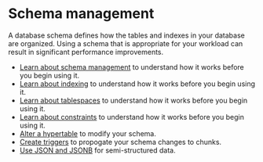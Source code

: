 # Schema management
A database schema defines how the tables and indexes in your database are
organized. Using a schema that is appropriate for your workload can result in
significant performance improvements.

*   [Learn about schema management][about-schema] to understand how it works
    before you begin using it.
*   [Learn about indexing][about-indexing] to understand how it works before you 
    begin using it.
*   [Learn about tablespaces][about-tablespaces] to understand how it works before
    you begin using it.
*   [Learn about constraints][about-constraints] to understand how it works before 
    you begin using it.
*   [Alter a hypertable][schema-alter] to modify your schema.
*   [Create triggers][schema-triggers] to propogate your schema changes to chunks.
*   [Use JSON and JSONB][schema-json] for semi-structured data.

[about-schema]: /schema-management/about-schemas
[about-indexing]: /schema-management/indexing
[about-constraints]: /schema-management/constraints
[about-tablespaces]: /schema-management/tablespaces
[schema-alter]: /schema-management/alter
[schema-triggers]: /schema-management/triggers
[schema-json]: /schema-management/json